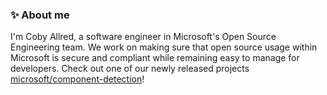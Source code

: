 ### ✨ About me

I'm Coby Allred, a software engineer in Microsoft's Open Source Engineering team. We work on making sure that open source usage within Microsoft is secure and compliant while remaining easy to manage for developers. Check out one of our newly released projects [microsoft/component-detection](https://github.com/microsoft/component-detection)!

<!--
**cobya/cobya** is a ✨ _special_ ✨ repository because its `README.md` (this file) appears on your GitHub profile.

Here are some ideas to get you started:

- 🔭 I’m currently working on ...
- 🌱 I’m currently learning ...
- 👯 I’m looking to collaborate on ...
- 🤔 I’m looking for help with ...
- 💬 Ask me about ...
- 📫 How to reach me: ...
- 😄 Pronouns: ...
- ⚡ Fun fact: ...
- 🖥️ X
-->
